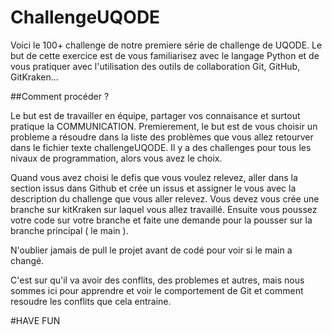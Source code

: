 # ChallengeUQODE
Voici le 100+ challenge de notre premiere série de challenge de UQODE. Le but de cette exercice est de vous familiarisez avec le langage Python et de vous pratiquer avec l'utilisation des outils de collaboration Git, GitHub, GitKraken... 

##Comment procéder ?

Le but est de travailler en équipe, partager vos connaisance et surtout pratique la COMMUNICATION. Premierement, le but est de vous choisir un probleme a résoudre dans la liste des problèmes que vous allez retourver dans le fichier texte challengeUQODE. Il y a des challenges pour tous les nivaux de programmation, alors vous avez le choix. 

Quand vous avez choisi le defis que vous voulez relevez, aller dans la section issus dans Github et crée un issus et assigner le vous avec la description du challenge que vous aller relevez. Vous devez vous crée une branche sur kitKraken sur laquel vous allez travaillé.  Ensuite vous poussez votre code sur votre branche et faite une demande pour la pousser sur la branche principal ( le main ). 

N'oublier jamais de pull le projet avant de codé pour voir si le main a changé.

C'est sur qu'il va avoir des conflits, des problemes et autres, mais nous sommes ici pour apprendre et voir le comportement de Git et comment resoudre les conflits que cela entraine. 

#HAVE FUN 
